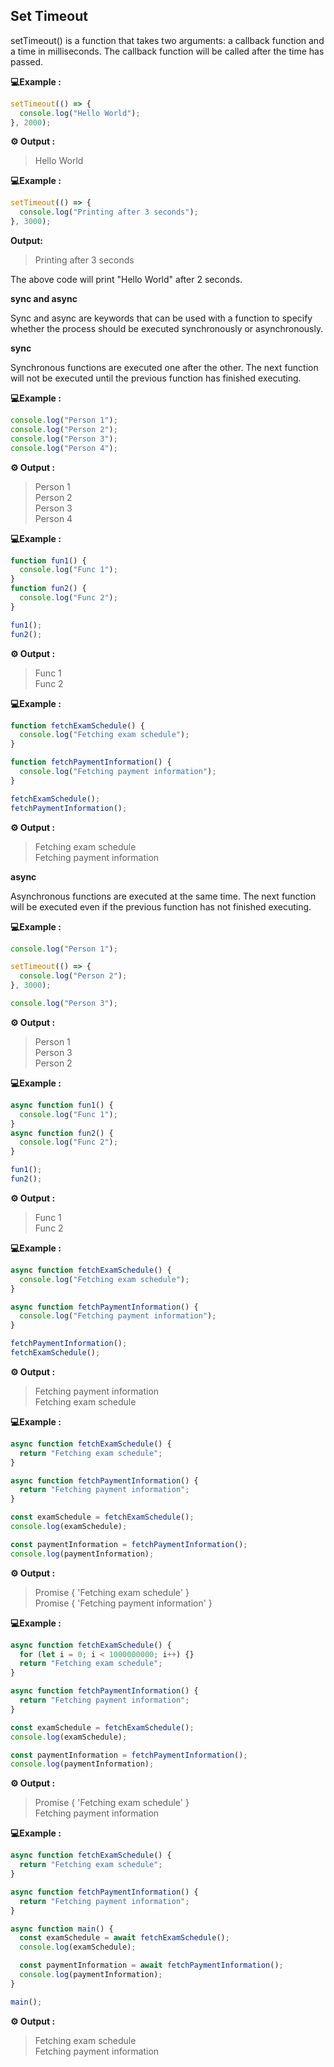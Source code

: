 ## Set Timeout

setTimeout() is a function that takes two arguments: a callback function and a time in milliseconds. The callback function will be called after the time has passed.

**💻Example :**

```js
setTimeout(() => {
  console.log("Hello World");
}, 2000);
```

**⚙️ Output :**

> Hello World

**💻Example :**

```js
setTimeout(() => {
  console.log("Printing after 3 seconds");
}, 3000);
```

**Output:**

> Printing after 3 seconds

The above code will print "Hello World" after 2 seconds.

**sync and async**

Sync and async are keywords that can be used with a function to specify whether the process should be executed synchronously or asynchronously.

**sync** 

Synchronous functions are executed one after the other. The next function will not be executed until the previous function has finished executing.

**💻Example :**

```js
console.log("Person 1");
console.log("Person 2");
console.log("Person 3");
console.log("Person 4");
```

**⚙️ Output :**

> Person 1<br>
> Person 2<br>
> Person 3<br>
> Person 4

**💻Example :**

```js
function fun1() {
  console.log("Func 1");
}
function fun2() {
  console.log("Func 2");
}

fun1();
fun2();
```

**⚙️ Output :**

> Func 1<br>
> Func 2

**💻Example :**

```js
function fetchExamSchedule() {
  console.log("Fetching exam schedule");
}

function fetchPaymentInformation() {
  console.log("Fetching payment information");
}

fetchExamSchedule();
fetchPaymentInformation();
```

**⚙️ Output :**

> Fetching exam schedule<br>
> Fetching payment information

**async**

Asynchronous functions are executed at the same time. The next function will be executed even if the previous function has not finished executing.

**💻Example :**

```js
console.log("Person 1");

setTimeout(() => {
  console.log("Person 2");
}, 3000);

console.log("Person 3");
```

**⚙️ Output :**

> Person 1<br>
> Person 3<br>
> Person 2

**💻Example :**

```js
async function fun1() {
  console.log("Func 1");
}
async function fun2() {
  console.log("Func 2");
}

fun1();
fun2();
```

**⚙️ Output :**

> Func 1<br>
> Func 2

**💻Example :**

```js
async function fetchExamSchedule() {
  console.log("Fetching exam schedule");
}

async function fetchPaymentInformation() {
  console.log("Fetching payment information");
}

fetchPaymentInformation();
fetchExamSchedule();
```

**⚙️ Output :**

> Fetching payment information<br>
> Fetching exam schedule

**💻Example :**

```js
async function fetchExamSchedule() {
  return "Fetching exam schedule";
}

async function fetchPaymentInformation() {
  return "Fetching payment information";
}

const examSchedule = fetchExamSchedule();
console.log(examSchedule);

const paymentInformation = fetchPaymentInformation();
console.log(paymentInformation);
```

**⚙️ Output :**

> Promise { 'Fetching exam schedule' }<br>
> Promise { 'Fetching payment information' }

**💻Example :**

```js
async function fetchExamSchedule() {
  for (let i = 0; i < 1000000000; i++) {}
  return "Fetching exam schedule";
}

async function fetchPaymentInformation() {
  return "Fetching payment information";
}

const examSchedule = fetchExamSchedule();
console.log(examSchedule);

const paymentInformation = fetchPaymentInformation();
console.log(paymentInformation);
```

**⚙️ Output :**

> Promise { 'Fetching exam schedule' }<br>
> Fetching payment information

**💻Example :**

```js
async function fetchExamSchedule() {
  return "Fetching exam schedule";
}

async function fetchPaymentInformation() {
  return "Fetching payment information";
}

async function main() {
  const examSchedule = await fetchExamSchedule();
  console.log(examSchedule);

  const paymentInformation = await fetchPaymentInformation();
  console.log(paymentInformation);
}

main();
```

**⚙️ Output :**

> Fetching exam schedule<br>
> Fetching payment information
